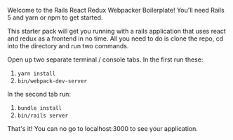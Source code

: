 Welcome to the Rails React Redux Webpacker Boilerplate! You'll need Rails 5 and yarn or npm to get started.

This starter pack will get you running with a rails application that uses react and redux as a frontend in no time. All you need to do is clone the repo, cd into the directory and run two commands. 

Open up two separate terminal / console tabs. In the first run these:

1. `yarn install`
2. `bin/webpack-dev-server`

In the second tab run: 

1. `bundle install`
2. `bin/rails server`

That's it! You can no go to localhost:3000 to see your application.
